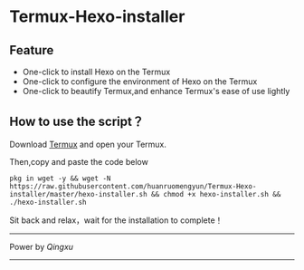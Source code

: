 # Termux-Hexo-installer

## Feature
- One-click to install Hexo on the Termux
- One-click to configure the environment of Hexo on the Termux
- One-click to beautify Termux,and enhance Termux's ease of use lightly

## How to use the script？
Download [Termux](https://play.google.com/store/apps/details?id=com.termux) and open your Termux.

Then,copy and paste the code below

```
pkg in wget -y && wget -N https://raw.githubusercontent.com/huanruomengyun/Termux-Hexo-installer/master/hexo-installer.sh && chmod +x hexo-installer.sh && ./hexo-installer.sh
```

Sit back and relax，wait for the installation to complete！

***
Power by *Qingxu*
***

